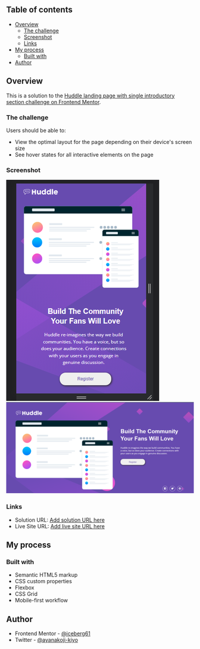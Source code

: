 
## Table of contents

- [Overview](#overview)
  - [The challenge](#the-challenge)
  - [Screenshot](#screenshot)
  - [Links](#links)
- [My process](#my-process)
  - [Built with](#built-with)
- [Author](#author)


## Overview
This is a solution to the [Huddle landing page with single introductory section challenge on Frontend Mentor](https://www.frontendmentor.io/challenges/huddle-landing-page-with-a-single-introductory-section-B_2Wvxgi0).
### The challenge

Users should be able to:

- View the optimal layout for the page depending on their device's screen size
- See hover states for all interactive elements on the page

### Screenshot

![](./screenshot/a.png)
![](./screenshot/b.png)


### Links

- Solution URL: [Add solution URL here](https://www.frontendmentor.io/solutions/huddlelandingpagewithsingleintroductorysection-lsgpAYMBgL)
- Live Site URL: [Add live site URL here](https://iceberg61.github.io/Huddle-landing-page-with-single-introductory-section/)

## My process

### Built with

- Semantic HTML5 markup
- CSS custom properties
- Flexbox
- CSS Grid
- Mobile-first workflow

## Author
- Frontend Mentor - [@iceberg61](https://www.frontendmentor.io/profile/iceberg61)
- Twitter - [@ayanakoji-kiyo](https://www.twitter.com/ayanakoji-kiyo)
